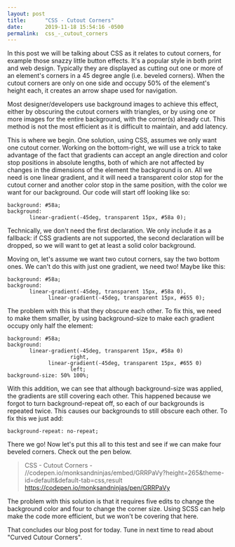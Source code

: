 ```yaml
---
layout: post
title:      "CSS - Cutout Corners"
date:       2019-11-18 15:54:16 -0500
permalink:  css_-_cutout_corners
---
```



In this post we will be talking about CSS as it relates to cutout corners, for example those snazzy little button effects. It's a popular style in both print and web design. Typically they are displayed as cutting out one or more of an element's corners in a 45 degree angle (i.e. beveled corners). When the cutout corners are only on one side and occupy 50% of the element's height  each, it creates an arrow shape used for navigation.

Most designer/developers use background images to achieve this effect, either by obscuring the cutout corners with triangles, or by using one or more images for the entire background, with the corner(s) already cut. This method is not the most efficient as it is difficult to maintain, and add latency. 

This is where we begin. One solution, using CSS, assumes we only want one cutout corner. Working on the bottom-right, we will use a trick to take advantage of the fact that gradients can accept an angle direction and color stop positions in absolute lengths, both of which are not affected by changes in the dimensions of the element the background is on. All we need is one linear gradient, and it will need a transparent color stop for the cutout corner and another color stop in the same position, with the color we want for our background. Our code will start off looking like so:

```
background: #58a;
background:
       linear-gradient(-45deg, transparent 15px, #58a 0);
```

Technically, we don't need the first declaration. We only include it as a fallback: if CSS gradients are not supported, the second declaration will be dropped, so we will want to get at least a solid color background.

Moving on, let's assume we want two cutout corners, say the two bottom ones. We can't do this with just one gradient, we need two! Maybe like this:

```
background: #58a;
background:
       linear-gradient(-45deg, transparent 15px, #58a 0),
			 linear-gradient(-45deg, transparent 15px, #655 0);
```

The problem with this is that they obscure each other. To fix this, we need to make them smaller, by using background-size to make each gradient occupy only half the element:

```
background: #58a;
background:
       linear-gradient(-45deg, transparent 15px, #58a 0)
			        right,
			 linear-gradient(-45deg, transparent 15px, #655 0)
			        left;
background-size: 50% 100%;
```

With this addition, we can see that although background-size was applied, the gradients are still covering each other. This happened because we forgot to turn background-repeat off, so each of our backgrounds is repeated twice. This causes our backgrounds to still obscure each other. To fix this we just add:

```
background-repeat: no-repeat;
```

There we go! Now let's put this all to this test and see if we can make four beveled corners. Check out the pen below.

> CSS - Cutout Corners - 
> //codepen.io/monksandninjas/embed/GRRPaVy?height=265&theme-id=default&default-tab=css,result
> https://codepen.io/monksandninjas/pen/GRRPaVy

The problem with this solution is that it requires five edits to change the background color and four to change the corner size. Using SCSS can help make the code more efficient, but we won't be covering that here. 

That concludes our blog post for today. Tune in next time to read about "Curved Cutour Corners".


